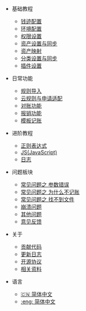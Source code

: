 

- 基础教程

  - [钱迹配置](1.开始前的准备.md#qiamjiSet)
  - [环境配置](1.开始前的准备.md#huanjingSet)
  - [权限设置](2.权限设置.md)
  - [资产设置与同步](资产设置与同步.md)
  - [资产映射](资产映射.md)
  - [分类设置与同步](分类设置与同步.md)
  - [插件设置](插件设置.md)

- 日常功能

  - [规则导入](规则导入.md)
  - [云规则与申请适配](云规则与申请适配.md)
  - [对账功能](对账功能.md)
  - [报销功能](报销功能.md)
  - [模板记账](模板记账.md)

- 进阶教程

  - [正则表达式](正则表达式.md)
  - [JS(JavaScript)](JS(JavaScript).md)
  - [日志](日志.md)

- 问题板块

  - [常见问题之 参数错误](常见问题之参数错误.md)
  - [常见问题之 为什么不记账](常见问题之为什么不记账.md)
  - [常见问题之 找不到文件](常见问题之找不到文件.md)
  - [崩溃问题](崩溃问题.md)
  - [其他问题](其他问题.md)
  - [意见反馈](意见反馈.md)

- 关于

  - [贡献代码](Contribution.md)
  - [更新日志](ChangeLog.md)
  - [开源协议](LICENSE.md)
  - [相关资料](参考资料.md)

- 语言
  
  - [:cn: 简体中文](/)
  - [:eng: 简体中文](/)

